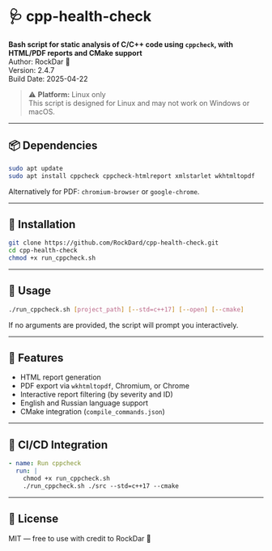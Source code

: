 # 🩺 cpp-health-check

**Bash script for static analysis of C/C++ code using `cppcheck`, with HTML/PDF reports and CMake support**  
Author: RockDar 🫡  
Version: 2.4.7  
Build Date: 2025-04-22

> ⚠️ **Platform:** Linux only  
> This script is designed for Linux and may not work on Windows or macOS.

---

## 📦 Dependencies

```bash
sudo apt update
sudo apt install cppcheck cppcheck-htmlreport xmlstarlet wkhtmltopdf
```

Alternatively for PDF: `chromium-browser` or `google-chrome`.

---

## 📁 Installation

```bash
git clone https://github.com/RockDard/cpp-health-check.git
cd cpp-health-check
chmod +x run_cppcheck.sh
```

---

## 🚀 Usage

```bash
./run_cppcheck.sh [project_path] [--std=c++17] [--open] [--cmake]
```

If no arguments are provided, the script will prompt you interactively.

---

## 🧪 Features

- HTML report generation
- PDF export via `wkhtmltopdf`, Chromium, or Chrome
- Interactive report filtering (by severity and ID)
- English and Russian language support
- CMake integration (`compile_commands.json`)

---

## 🔧 CI/CD Integration

```yaml
- name: Run cppcheck
  run: |
    chmod +x run_cppcheck.sh
    ./run_cppcheck.sh ./src --std=c++17 --cmake
```

---

## 📄 License

MIT — free to use with credit to RockDar 🫡
